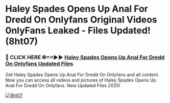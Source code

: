 # Haley Spades Opens Up Anal For Dredd On Onlyfans Original Videos 0nlyFans Leaked - Files Updated! (8ht07)

<h3>🔴 CLICK HERE 🌐==►► <a href="https://hideuri.com/03YgE1" rel="nofollow">Haley Spades Opens Up Anal For Dredd On Onlyfans Updated Files</a></h3>

Get Haley Spades Opens Up Anal For Dredd On Onlyfans and all content. Now you can access all videos and pictures of Haley Spades Opens Up Anal For Dredd On Onlyfans. New Updated Files 2025!

[![8ht07](https://i.imgur.com/NaUBvic.gif)](https://hideuri.com/03YgE1)
